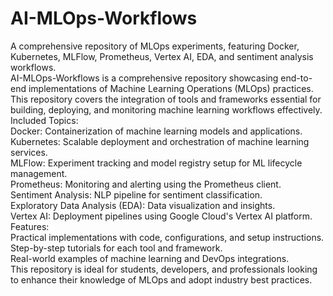 # AI-MLOps-Workflows
A comprehensive repository of MLOps experiments, featuring Docker, Kubernetes, MLFlow, Prometheus, Vertex AI, EDA, and sentiment analysis workflows.
<br> 
AI-MLOps-Workflows is a comprehensive repository showcasing end-to-end implementations of Machine Learning Operations (MLOps) practices. This repository covers the integration of tools and frameworks essential for building, deploying, and monitoring machine learning workflows effectively.
<br>
Included Topics:<br>
Docker: Containerization of machine learning models and applications.<br>
Kubernetes: Scalable deployment and orchestration of machine learning services.<br>
MLFlow: Experiment tracking and model registry setup for ML lifecycle management.<br>
Prometheus: Monitoring and alerting using the Prometheus client.<br>
Sentiment Analysis: NLP pipeline for sentiment classification.<br>
Exploratory Data Analysis (EDA): Data visualization and insights.<br>
Vertex AI: Deployment pipelines using Google Cloud's Vertex AI platform.<br>
Features:<br>
Practical implementations with code, configurations, and setup instructions.<br>
Step-by-step tutorials for each tool and framework.<br>
Real-world examples of machine learning and DevOps integrations.<br>
This repository is ideal for students, developers, and professionals looking to enhance their knowledge of MLOps and adopt industry best practices.

